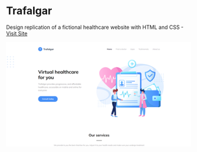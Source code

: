 # Trafalgar
Design replication of a fictional healthcare website with HTML and CSS -
[Visit Site](https://mgailius.github.io/Trafalgar/)

![Digits Screenshot](/img/health.png)

